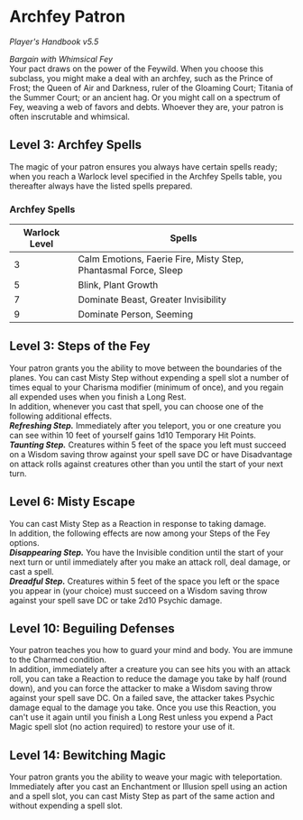 # Archfey Patron
*Player's Handbook v5.5*  

*Bargain with Whimsical Fey*  
Your pact draws on the power of the Feywild. When you choose this subclass, you might make a deal with an archfey, such as the Prince of Frost; the Queen of Air and Darkness, ruler of the Gloaming Court; Titania of the Summer Court; or an ancient hag. Or you might call on a spectrum of Fey, weaving a web of favors and debts. Whoever they are, your patron is often inscrutable and whimsical.

## Level 3: Archfey Spells
The magic of your patron ensures you always have certain spells ready; when you reach a Warlock level specified in the Archfey Spells table, you thereafter always have the listed spells prepared.
### Archfey Spells
| Warlock Level | Spells                                                          |
|---------------|-----------------------------------------------------------------|
| 3             | Calm Emotions, Faerie Fire, Misty Step, Phantasmal Force, Sleep |
| 5             | Blink, Plant Growth                                             |
| 7             | Dominate Beast, Greater Invisibility                            |
| 9             | Dominate Person, Seeming                                        |

## Level 3: Steps of the Fey
Your patron grants you the ability to move between the boundaries of the planes. You can cast Misty Step without expending a spell slot a number of times equal to your Charisma modifier (minimum of once), and you regain all expended uses when you finish a Long Rest.  
In addition, whenever you cast that spell, you can choose one of the following additional effects.  
***Refreshing Step.*** Immediately after you teleport, you or one creature you can see within 10 feet of yourself gains 1d10 Temporary Hit Points.  
***Taunting Step.*** Creatures within 5 feet of the space you left must succeed on a Wisdom saving throw against your spell save DC or have Disadvantage on attack rolls against creatures other than you until the start of your next turn.

## Level 6: Misty Escape
You can cast Misty Step as a Reaction in response to taking damage.  
In addition, the following effects are now among your Steps of the Fey options.  
***Disappearing Step.*** You have the Invisible condition until the start of your next turn or until immediately after you make an attack roll, deal damage, or cast a spell.  
***Dreadful Step.*** Creatures within 5 feet of the space you left or the space you appear in (your choice) must succeed on a Wisdom saving throw against your spell save DC or take 2d10 Psychic damage.

## Level 10: Beguiling Defenses
Your patron teaches you how to guard your mind and body. You are immune to the Charmed condition.  
In addition, immediately after a creature you can see hits you with an attack roll, you can take a Reaction to reduce the damage you take by half (round down), and you can force the attacker to make a Wisdom saving throw against your spell save DC. On a failed save, the attacker takes Psychic damage equal to the damage you take. Once you use this Reaction, you can't use it again until you finish a Long Rest unless you expend a Pact Magic spell slot (no action required) to restore your use of it.

## Level 14: Bewitching Magic
Your patron grants you the ability to weave your magic with teleportation. Immediately after you cast an Enchantment or Illusion spell using an action and a spell slot, you can cast Misty Step as part of the same action and without expending a spell slot.